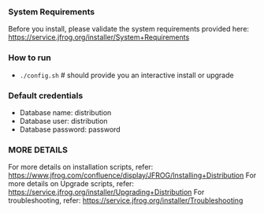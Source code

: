 ### System Requirements
Before you install, please validate the system requirements provided here: https://service.jfrog.org/installer/System+Requirements  

### How to run
* `./config.sh` # should provide you an interactive install or upgrade

### Default credentials
* Database name: distribution
* Database user: distribution
* Database password: password

### MORE DETAILS 
For more details on installation scripts, refer: https://www.jfrog.com/confluence/display/JFROG/Installing+Distribution
For more details on  Upgrade scripts, refer: https://service.jfrog.org/installer/Upgrading+Distribution
For troubleshooting, refer: https://service.jfrog.org/installer/Troubleshooting